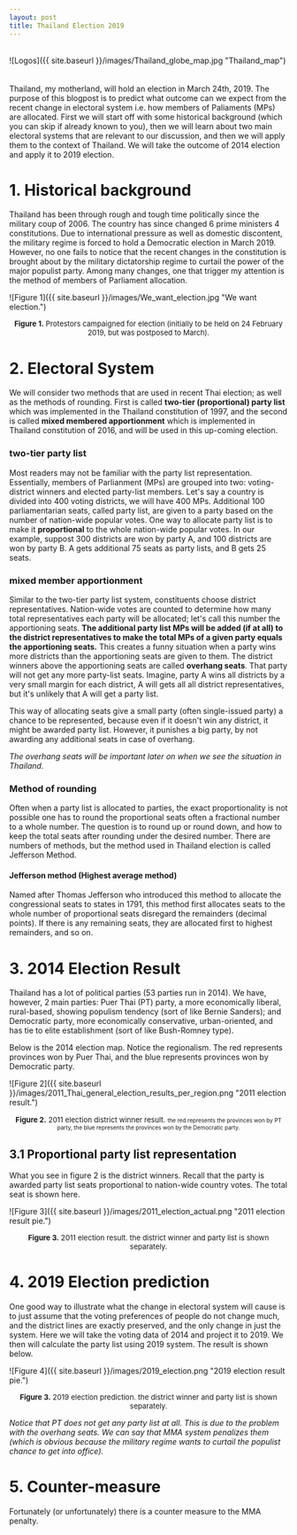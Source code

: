 ```yaml
---
layout: post
title: Thailand Election 2019
---
```


<br>
![Logos]({{ site.baseurl }}/images/Thailand_globe_map.jpg "Thailand_map")
<br>
<br>
<br>
Thailand, my motherland, will hold an election in March 24th, 2019. The purpose of this blogpost is to predict what outcome can we expect from the recent change in electoral system i.e. how members of Paliaments (MPs) are allocated. 
First we will start off with some historical background (which you can skip if already known to you), then we will learn about two main electoral systems that are relevant to our discussion, and then we will apply them to the context of Thailand. We will take the outcome of 2014 election and apply it to 2019 election.

# 1. Historical background

Thailand has been through rough and tough time politically since the military coup of 2006. The country has since changed 6 prime ministers 4 constitutions. Due to international pressure as well as domestic discontent, the military regime is forced to hold a Democratic election in March 2019. However, no one fails to notice that the recent changes in the constitution is brought about by the military dictatorship regime to curtail the power of the major populist party. Among many changes, one that trigger my attention is the method of members of Parliament allocation.

![Figure 1]({{ site.baseurl }}/images/We_want_election.jpg "We want election.")
<p align="center">
    <font size="2"><b>Figure 1.</b>  Protestors campaigned for election (initially to be held on 24 February 2019, but was postposed to March).</font>
</p>

# 2. Electoral System

We will consider two methods that are used in recent Thai election; as well as the methods of rounding. First is called **two-tier (proportional) party list** which was implemented in the Thailand constitution of 1997, and the second is called **mixed membered apportionment** which is implemented in Thailand constitution of 2016, and will be used in this up-coming election.

### two-tier party list
Most readers may not be familiar with the party list representation. Essentially, members of Parlianment (MPs) are grouped into two: voting-district winners and elected party-list members. Let's say a country is divided into 400 voting districts, we will have 400 MPs. Additional 100 parliamentarian seats, called party list, are given to a party based on the number of nation-wide popular votes. One way to allocate party list is to make it **proportional** to the whole nation-wide popular votes. In our example, suppost 300 districts are won by party A, and 100 districts are won by party B. A gets additional 75 seats as party lists, and B gets 25 seats.


### mixed member apportionment
Similar to the two-tier party list system, constituents choose district representatives. Nation-wide votes are counted to determine how many total representatives each party will be allocated; let's call this number the apportioning seats. **The additional party list MPs will be added (if at all) to the district representatives to make the total MPs of a given party equals the apportioning seats.**
This creates a funny situation when a party wins more districts than the apportioning seats are given to them. The district winners above the apportioning seats are called **overhang seats**. That party will not get any more party-list seats. 
Imagine, party A wins all districts by a very small margin for each district, A will gets all all district representatives, but it's unlikely that A will get a party list.

This way of allocating seats give a small party (often single-issued party) a chance to be represented, because even if it doesn't win any district, it might be awarded party list. However, it punishes a big party, by not awarding any additional seats in case of overhang.

*The overhang seats will be important later on when we see the situation in Thailand.*

### Method of rounding
Often when a party list is allocated to parties, the exact proportionality is not possible one has to round the proportional seats often a fractional number to a whole number. The question is to round up or round down, and how to keep the total seats after rounding under the desired number. There are numbers of methods, but the method used in Thailand election is called Jefferson Method.

#### Jefferson method (Highest average method)
Named after Thomas Jefferson who introduced this method to allocate the congressional seats to states in 1791, this method first allocates seats to the whole number of proportional seats disregard the remainders (decimal points). If there is any remaining seats, they are allocated first to highest remainders, and so on.


# 3. 2014 Election Result
Thailand has a lot of political parties (53 parties run in 2014). We have, however, 2 main parties: Puer Thai (PT) party, a more economically liberal, rural-based, showing populism tendency (sort of like Bernie Sanders); and Democratic party, more economically conservative, urban-oriented, and has tie to elite establishment (sort of like Bush-Romney type).

Below is the 2014 election map. Notice the regionalism. The red represents provinces won by Puer Thai, and the blue represents provinces won by Democratic party.

![Figure 2]({{ site.baseurl }}/images/2011_Thai_general_election_results_per_region.png "2011 election result.")
<p align="center">
    <font size="2"><b>Figure 2.</b>  2011 election district winner result.</font>
    <font size="1"> the red represents the provinces won by PT party, the blue represents the provinces won by the Democratic party.</font>
</p>

## 3.1 Proportional party list representation
What you see in figure 2 is the district winners. Recall that the party is awarded party list seats proportional to nation-wide country votes. The total seat is shown here.

 ![Figure 3]({{ site.baseurl }}/images/2011_election_actual.png "2011 election result pie.")
<p align="center">
    <font size="2"><b>Figure 3.</b>  2011 election result. the district winner and party list is shown separately.</font>
</p>

# 4. 2019 Election prediction
One good way to illustrate what the change in electoral system will cause is to just assume that the voting preferences of people do not change much, and the district lines are exactly preserved, and the only change in just the system. 
Here we will take the voting data of 2014 and project it to 2019. We then will calculate the party list using 2019 system. The result is shown below.

 ![Figure 4]({{ site.baseurl }}/images/2019_election.png "2019 election result pie.")
<p align="center">
    <font size="2"><b>Figure 3.</b>  2019 election prediction. the district winner and party list is shown separately.</font>
</p>


*Notice that PT does not get any party list at all. This is due to the problem with the overhang seats. We can say that MMA system penalizes them (which is obvious because the military regime wants to curtail the populist chance to get into office).*

# 5. Counter-measure
Fortunately (or unfortunately) there is a counter measure to the MMA penalty. 
